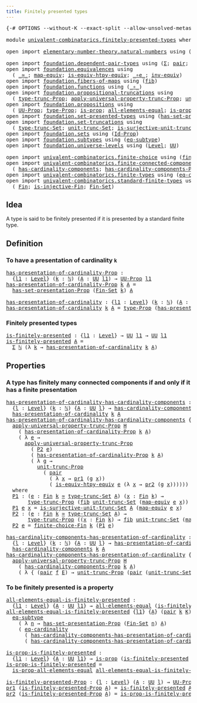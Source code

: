 ```yaml
---
title: Finitely presented types
---
```


<pre class="Agda"><a id="50" class="Symbol">{-#</a> <a id="54" class="Keyword">OPTIONS</a> <a id="62" class="Pragma">--without-K</a> <a id="74" class="Pragma">--exact-split</a> <a id="88" class="Pragma">--allow-unsolved-metas</a> <a id="111" class="Symbol">#-}</a>

<a id="116" class="Keyword">module</a> <a id="123" href="univalent-combinatorics.finitely-presented-types.html" class="Module">univalent-combinatorics.finitely-presented-types</a> <a id="172" class="Keyword">where</a>

<a id="179" class="Keyword">open</a> <a id="184" class="Keyword">import</a> <a id="191" href="elementary-number-theory.natural-numbers.html" class="Module">elementary-number-theory.natural-numbers</a> <a id="232" class="Keyword">using</a> <a id="238" class="Symbol">(</a><a id="239" href="elementary-number-theory.natural-numbers.html#1530" class="Datatype">ℕ</a><a id="240" class="Symbol">)</a>

<a id="243" class="Keyword">open</a> <a id="248" class="Keyword">import</a> <a id="255" href="foundation.dependent-pair-types.html" class="Module">foundation.dependent-pair-types</a> <a id="287" class="Keyword">using</a> <a id="293" class="Symbol">(</a><a id="294" href="foundation-core.dependent-pair-types.html#515" class="Record">Σ</a><a id="295" class="Symbol">;</a> <a id="297" href="foundation-core.dependent-pair-types.html#588" class="InductiveConstructor">pair</a><a id="301" class="Symbol">;</a> <a id="303" href="foundation-core.dependent-pair-types.html#605" class="Field">pr1</a><a id="306" class="Symbol">;</a> <a id="308" href="foundation-core.dependent-pair-types.html#617" class="Field">pr2</a><a id="311" class="Symbol">)</a>
<a id="313" class="Keyword">open</a> <a id="318" class="Keyword">import</a> <a id="325" href="foundation.equivalences.html" class="Module">foundation.equivalences</a> <a id="349" class="Keyword">using</a>
  <a id="357" class="Symbol">(</a> <a id="359" href="foundation-core.equivalences.html#1621" class="Function Operator">_≃_</a><a id="362" class="Symbol">;</a> <a id="364" href="foundation-core.equivalences.html#1821" class="Function">map-equiv</a><a id="373" class="Symbol">;</a> <a id="375" href="foundation-core.equivalences.html#10602" class="Function">is-equiv-htpy-equiv</a><a id="394" class="Symbol">;</a> <a id="396" href="foundation-core.equivalences.html#7869" class="Function Operator">_∘e_</a><a id="400" class="Symbol">;</a> <a id="402" href="foundation-core.equivalences.html#5721" class="Function">inv-equiv</a><a id="411" class="Symbol">)</a>
<a id="413" class="Keyword">open</a> <a id="418" class="Keyword">import</a> <a id="425" href="foundation.fibers-of-maps.html" class="Module">foundation.fibers-of-maps</a> <a id="451" class="Keyword">using</a> <a id="457" class="Symbol">(</a><a id="458" href="foundation-core.fibers-of-maps.html#942" class="Function">fib</a><a id="461" class="Symbol">)</a>
<a id="463" class="Keyword">open</a> <a id="468" class="Keyword">import</a> <a id="475" href="foundation.functions.html" class="Module">foundation.functions</a> <a id="496" class="Keyword">using</a> <a id="502" class="Symbol">(</a><a id="503" href="foundation-core.functions.html#420" class="Function Operator">_∘_</a><a id="506" class="Symbol">)</a>
<a id="508" class="Keyword">open</a> <a id="513" class="Keyword">import</a> <a id="520" href="foundation.propositional-truncations.html" class="Module">foundation.propositional-truncations</a> <a id="557" class="Keyword">using</a>
  <a id="565" class="Symbol">(</a> <a id="567" href="foundation.propositional-truncations.html#2048" class="Function">type-trunc-Prop</a><a id="582" class="Symbol">;</a> <a id="584" href="foundation.propositional-truncations.html#5611" class="Function">apply-universal-property-trunc-Prop</a><a id="619" class="Symbol">;</a> <a id="621" href="foundation.propositional-truncations.html#2132" class="Function">unit-trunc-Prop</a><a id="636" class="Symbol">)</a>
<a id="638" class="Keyword">open</a> <a id="643" class="Keyword">import</a> <a id="650" href="foundation.propositions.html" class="Module">foundation.propositions</a> <a id="674" class="Keyword">using</a>
  <a id="682" class="Symbol">(</a> <a id="684" href="foundation-core.propositions.html#1393" class="Function">UU-Prop</a><a id="691" class="Symbol">;</a> <a id="693" href="foundation-core.propositions.html#1495" class="Function">type-Prop</a><a id="702" class="Symbol">;</a> <a id="704" href="foundation-core.propositions.html#1309" class="Function">is-prop</a><a id="711" class="Symbol">;</a> <a id="713" href="foundation-core.propositions.html#2206" class="Function">all-elements-equal</a><a id="731" class="Symbol">;</a> <a id="733" href="foundation-core.propositions.html#2405" class="Function">is-prop-all-elements-equal</a><a id="759" class="Symbol">)</a>
<a id="761" class="Keyword">open</a> <a id="766" class="Keyword">import</a> <a id="773" href="foundation.set-presented-types.html" class="Module">foundation.set-presented-types</a> <a id="804" class="Keyword">using</a> <a id="810" class="Symbol">(</a><a id="811" href="foundation.set-presented-types.html#706" class="Function">has-set-presentation-Prop</a><a id="836" class="Symbol">)</a>
<a id="838" class="Keyword">open</a> <a id="843" class="Keyword">import</a> <a id="850" href="foundation.set-truncations.html" class="Module">foundation.set-truncations</a> <a id="877" class="Keyword">using</a>
  <a id="885" class="Symbol">(</a> <a id="887" href="foundation.set-truncations.html#4001" class="Function">type-trunc-Set</a><a id="901" class="Symbol">;</a> <a id="903" href="foundation.set-truncations.html#4268" class="Function">unit-trunc-Set</a><a id="917" class="Symbol">;</a> <a id="919" href="foundation.set-truncations.html#10797" class="Function">is-surjective-unit-trunc-Set</a><a id="947" class="Symbol">)</a>
<a id="949" class="Keyword">open</a> <a id="954" class="Keyword">import</a> <a id="961" href="foundation.sets.html" class="Module">foundation.sets</a> <a id="977" class="Keyword">using</a> <a id="983" class="Symbol">(</a><a id="984" href="foundation-core.sets.html#1420" class="Function">Id-Prop</a><a id="991" class="Symbol">)</a>
<a id="993" class="Keyword">open</a> <a id="998" class="Keyword">import</a> <a id="1005" href="foundation.subtypes.html" class="Module">foundation.subtypes</a> <a id="1025" class="Keyword">using</a> <a id="1031" class="Symbol">(</a><a id="1032" href="foundation-core.subtypes.html#3384" class="Function">eq-subtype</a><a id="1042" class="Symbol">)</a>
<a id="1044" class="Keyword">open</a> <a id="1049" class="Keyword">import</a> <a id="1056" href="foundation.universe-levels.html" class="Module">foundation.universe-levels</a> <a id="1083" class="Keyword">using</a> <a id="1089" class="Symbol">(</a><a id="1090" href="Agda.Primitive.html#597" class="Postulate">Level</a><a id="1095" class="Symbol">;</a> <a id="1097" href="foundation-core.universe-levels.html#235" class="Primitive">UU</a><a id="1099" class="Symbol">)</a>

<a id="1102" class="Keyword">open</a> <a id="1107" class="Keyword">import</a> <a id="1114" href="univalent-combinatorics.finite-choice.html" class="Module">univalent-combinatorics.finite-choice</a> <a id="1152" class="Keyword">using</a> <a id="1158" class="Symbol">(</a><a id="1159" href="univalent-combinatorics.finite-choice.html#2928" class="Function">finite-choice-Fin</a><a id="1176" class="Symbol">)</a>
<a id="1178" class="Keyword">open</a> <a id="1183" class="Keyword">import</a> <a id="1190" href="univalent-combinatorics.finite-connected-components.html" class="Module">univalent-combinatorics.finite-connected-components</a> <a id="1242" class="Keyword">using</a>
  <a id="1250" class="Symbol">(</a> <a id="1252" href="univalent-combinatorics.finite-connected-components.html#1096" class="Function">has-cardinality-components</a><a id="1278" class="Symbol">;</a> <a id="1280" href="univalent-combinatorics.finite-connected-components.html#940" class="Function">has-cardinality-components-Prop</a><a id="1311" class="Symbol">)</a>
<a id="1313" class="Keyword">open</a> <a id="1318" class="Keyword">import</a> <a id="1325" href="univalent-combinatorics.finite-types.html" class="Module">univalent-combinatorics.finite-types</a> <a id="1362" class="Keyword">using</a> <a id="1368" class="Symbol">(</a><a id="1369" href="univalent-combinatorics.finite-types.html#14152" class="Function">eq-cardinality</a><a id="1383" class="Symbol">)</a>
<a id="1385" class="Keyword">open</a> <a id="1390" class="Keyword">import</a> <a id="1397" href="univalent-combinatorics.standard-finite-types.html" class="Module">univalent-combinatorics.standard-finite-types</a> <a id="1443" class="Keyword">using</a>
  <a id="1451" class="Symbol">(</a> <a id="1453" href="univalent-combinatorics.standard-finite-types.html#2396" class="Function">Fin</a><a id="1456" class="Symbol">;</a> <a id="1458" href="univalent-combinatorics.standard-finite-types.html#12929" class="Function">is-injective-Fin</a><a id="1474" class="Symbol">;</a> <a id="1476" href="univalent-combinatorics.standard-finite-types.html#2288" class="Function">Fin-Set</a><a id="1483" class="Symbol">)</a>
</pre>
## Idea

A type is said to be finitely presented if it is presented by a standard finite type.

## Definition

### To have a presentation of cardinality `k`

<pre class="Agda"><a id="has-presentation-of-cardinality-Prop"></a><a id="1656" href="univalent-combinatorics.finitely-presented-types.html#1656" class="Function">has-presentation-of-cardinality-Prop</a> <a id="1693" class="Symbol">:</a>
  <a id="1697" class="Symbol">{</a><a id="1698" href="univalent-combinatorics.finitely-presented-types.html#1698" class="Bound">l1</a> <a id="1701" class="Symbol">:</a> <a id="1703" href="Agda.Primitive.html#597" class="Postulate">Level</a><a id="1708" class="Symbol">}</a> <a id="1710" class="Symbol">(</a><a id="1711" href="univalent-combinatorics.finitely-presented-types.html#1711" class="Bound">k</a> <a id="1713" class="Symbol">:</a> <a id="1715" href="elementary-number-theory.natural-numbers.html#1530" class="Datatype">ℕ</a><a id="1716" class="Symbol">)</a> <a id="1718" class="Symbol">(</a><a id="1719" href="univalent-combinatorics.finitely-presented-types.html#1719" class="Bound">A</a> <a id="1721" class="Symbol">:</a> <a id="1723" href="foundation-core.universe-levels.html#235" class="Primitive">UU</a> <a id="1726" href="univalent-combinatorics.finitely-presented-types.html#1698" class="Bound">l1</a><a id="1728" class="Symbol">)</a> <a id="1730" class="Symbol">→</a> <a id="1732" href="foundation-core.propositions.html#1393" class="Function">UU-Prop</a> <a id="1740" href="univalent-combinatorics.finitely-presented-types.html#1698" class="Bound">l1</a>
<a id="1743" href="univalent-combinatorics.finitely-presented-types.html#1656" class="Function">has-presentation-of-cardinality-Prop</a> <a id="1780" href="univalent-combinatorics.finitely-presented-types.html#1780" class="Bound">k</a> <a id="1782" href="univalent-combinatorics.finitely-presented-types.html#1782" class="Bound">A</a> <a id="1784" class="Symbol">=</a>
  <a id="1788" href="foundation.set-presented-types.html#706" class="Function">has-set-presentation-Prop</a> <a id="1814" class="Symbol">(</a><a id="1815" href="univalent-combinatorics.standard-finite-types.html#2288" class="Function">Fin-Set</a> <a id="1823" href="univalent-combinatorics.finitely-presented-types.html#1780" class="Bound">k</a><a id="1824" class="Symbol">)</a> <a id="1826" href="univalent-combinatorics.finitely-presented-types.html#1782" class="Bound">A</a>

<a id="has-presentation-of-cardinality"></a><a id="1829" href="univalent-combinatorics.finitely-presented-types.html#1829" class="Function">has-presentation-of-cardinality</a> <a id="1861" class="Symbol">:</a> <a id="1863" class="Symbol">{</a><a id="1864" href="univalent-combinatorics.finitely-presented-types.html#1864" class="Bound">l1</a> <a id="1867" class="Symbol">:</a> <a id="1869" href="Agda.Primitive.html#597" class="Postulate">Level</a><a id="1874" class="Symbol">}</a> <a id="1876" class="Symbol">(</a><a id="1877" href="univalent-combinatorics.finitely-presented-types.html#1877" class="Bound">k</a> <a id="1879" class="Symbol">:</a> <a id="1881" href="elementary-number-theory.natural-numbers.html#1530" class="Datatype">ℕ</a><a id="1882" class="Symbol">)</a> <a id="1884" class="Symbol">(</a><a id="1885" href="univalent-combinatorics.finitely-presented-types.html#1885" class="Bound">A</a> <a id="1887" class="Symbol">:</a> <a id="1889" href="foundation-core.universe-levels.html#235" class="Primitive">UU</a> <a id="1892" href="univalent-combinatorics.finitely-presented-types.html#1864" class="Bound">l1</a><a id="1894" class="Symbol">)</a> <a id="1896" class="Symbol">→</a> <a id="1898" href="foundation-core.universe-levels.html#235" class="Primitive">UU</a> <a id="1901" href="univalent-combinatorics.finitely-presented-types.html#1864" class="Bound">l1</a>
<a id="1904" href="univalent-combinatorics.finitely-presented-types.html#1829" class="Function">has-presentation-of-cardinality</a> <a id="1936" href="univalent-combinatorics.finitely-presented-types.html#1936" class="Bound">k</a> <a id="1938" href="univalent-combinatorics.finitely-presented-types.html#1938" class="Bound">A</a> <a id="1940" class="Symbol">=</a> <a id="1942" href="foundation-core.propositions.html#1495" class="Function">type-Prop</a> <a id="1952" class="Symbol">(</a><a id="1953" href="univalent-combinatorics.finitely-presented-types.html#1656" class="Function">has-presentation-of-cardinality-Prop</a> <a id="1990" href="univalent-combinatorics.finitely-presented-types.html#1936" class="Bound">k</a> <a id="1992" href="univalent-combinatorics.finitely-presented-types.html#1938" class="Bound">A</a><a id="1993" class="Symbol">)</a>
</pre>
### Finitely presented types

<pre class="Agda"><a id="is-finitely-presented"></a><a id="2038" href="univalent-combinatorics.finitely-presented-types.html#2038" class="Function">is-finitely-presented</a> <a id="2060" class="Symbol">:</a> <a id="2062" class="Symbol">{</a><a id="2063" href="univalent-combinatorics.finitely-presented-types.html#2063" class="Bound">l1</a> <a id="2066" class="Symbol">:</a> <a id="2068" href="Agda.Primitive.html#597" class="Postulate">Level</a><a id="2073" class="Symbol">}</a> <a id="2075" class="Symbol">→</a> <a id="2077" href="foundation-core.universe-levels.html#235" class="Primitive">UU</a> <a id="2080" href="univalent-combinatorics.finitely-presented-types.html#2063" class="Bound">l1</a> <a id="2083" class="Symbol">→</a> <a id="2085" href="foundation-core.universe-levels.html#235" class="Primitive">UU</a> <a id="2088" href="univalent-combinatorics.finitely-presented-types.html#2063" class="Bound">l1</a>
<a id="2091" href="univalent-combinatorics.finitely-presented-types.html#2038" class="Function">is-finitely-presented</a> <a id="2113" href="univalent-combinatorics.finitely-presented-types.html#2113" class="Bound">A</a> <a id="2115" class="Symbol">=</a>
  <a id="2119" href="foundation-core.dependent-pair-types.html#515" class="Record">Σ</a> <a id="2121" href="elementary-number-theory.natural-numbers.html#1530" class="Datatype">ℕ</a> <a id="2123" class="Symbol">(λ</a> <a id="2126" href="univalent-combinatorics.finitely-presented-types.html#2126" class="Bound">k</a> <a id="2128" class="Symbol">→</a> <a id="2130" href="univalent-combinatorics.finitely-presented-types.html#1829" class="Function">has-presentation-of-cardinality</a> <a id="2162" href="univalent-combinatorics.finitely-presented-types.html#2126" class="Bound">k</a> <a id="2164" href="univalent-combinatorics.finitely-presented-types.html#2113" class="Bound">A</a><a id="2165" class="Symbol">)</a>
</pre>
## Properties

### A type has finitely many connected components if and only if it has a finite presentation

<pre class="Agda"><a id="has-presentation-of-cardinality-has-cardinality-components"></a><a id="2290" href="univalent-combinatorics.finitely-presented-types.html#2290" class="Function">has-presentation-of-cardinality-has-cardinality-components</a> <a id="2349" class="Symbol">:</a>
  <a id="2353" class="Symbol">{</a><a id="2354" href="univalent-combinatorics.finitely-presented-types.html#2354" class="Bound">l</a> <a id="2356" class="Symbol">:</a> <a id="2358" href="Agda.Primitive.html#597" class="Postulate">Level</a><a id="2363" class="Symbol">}</a> <a id="2365" class="Symbol">(</a><a id="2366" href="univalent-combinatorics.finitely-presented-types.html#2366" class="Bound">k</a> <a id="2368" class="Symbol">:</a> <a id="2370" href="elementary-number-theory.natural-numbers.html#1530" class="Datatype">ℕ</a><a id="2371" class="Symbol">)</a> <a id="2373" class="Symbol">{</a><a id="2374" href="univalent-combinatorics.finitely-presented-types.html#2374" class="Bound">A</a> <a id="2376" class="Symbol">:</a> <a id="2378" href="foundation-core.universe-levels.html#235" class="Primitive">UU</a> <a id="2381" href="univalent-combinatorics.finitely-presented-types.html#2354" class="Bound">l</a><a id="2382" class="Symbol">}</a> <a id="2384" class="Symbol">→</a> <a id="2386" href="univalent-combinatorics.finite-connected-components.html#1096" class="Function">has-cardinality-components</a> <a id="2413" href="univalent-combinatorics.finitely-presented-types.html#2366" class="Bound">k</a> <a id="2415" href="univalent-combinatorics.finitely-presented-types.html#2374" class="Bound">A</a> <a id="2417" class="Symbol">→</a>
  <a id="2421" href="univalent-combinatorics.finitely-presented-types.html#1829" class="Function">has-presentation-of-cardinality</a> <a id="2453" href="univalent-combinatorics.finitely-presented-types.html#2366" class="Bound">k</a> <a id="2455" href="univalent-combinatorics.finitely-presented-types.html#2374" class="Bound">A</a>
<a id="2457" href="univalent-combinatorics.finitely-presented-types.html#2290" class="Function">has-presentation-of-cardinality-has-cardinality-components</a> <a id="2516" class="Symbol">{</a><a id="2517" href="univalent-combinatorics.finitely-presented-types.html#2517" class="Bound">l</a><a id="2518" class="Symbol">}</a> <a id="2520" href="univalent-combinatorics.finitely-presented-types.html#2520" class="Bound">k</a> <a id="2522" class="Symbol">{</a><a id="2523" href="univalent-combinatorics.finitely-presented-types.html#2523" class="Bound">A</a><a id="2524" class="Symbol">}</a> <a id="2526" href="univalent-combinatorics.finitely-presented-types.html#2526" class="Bound">H</a> <a id="2528" class="Symbol">=</a>
  <a id="2532" href="foundation.propositional-truncations.html#5611" class="Function">apply-universal-property-trunc-Prop</a> <a id="2568" href="univalent-combinatorics.finitely-presented-types.html#2526" class="Bound">H</a>
    <a id="2574" class="Symbol">(</a> <a id="2576" href="univalent-combinatorics.finitely-presented-types.html#1656" class="Function">has-presentation-of-cardinality-Prop</a> <a id="2613" href="univalent-combinatorics.finitely-presented-types.html#2520" class="Bound">k</a> <a id="2615" href="univalent-combinatorics.finitely-presented-types.html#2523" class="Bound">A</a><a id="2616" class="Symbol">)</a>
    <a id="2622" class="Symbol">(</a> <a id="2624" class="Symbol">λ</a> <a id="2626" href="univalent-combinatorics.finitely-presented-types.html#2626" class="Bound">e</a> <a id="2628" class="Symbol">→</a>
      <a id="2636" href="foundation.propositional-truncations.html#5611" class="Function">apply-universal-property-trunc-Prop</a>
        <a id="2680" class="Symbol">(</a> <a id="2682" href="univalent-combinatorics.finitely-presented-types.html#3074" class="Function">P2</a> <a id="2685" href="univalent-combinatorics.finitely-presented-types.html#2626" class="Bound">e</a><a id="2686" class="Symbol">)</a>
        <a id="2696" class="Symbol">(</a> <a id="2698" href="univalent-combinatorics.finitely-presented-types.html#1656" class="Function">has-presentation-of-cardinality-Prop</a> <a id="2735" href="univalent-combinatorics.finitely-presented-types.html#2520" class="Bound">k</a> <a id="2737" href="univalent-combinatorics.finitely-presented-types.html#2523" class="Bound">A</a><a id="2738" class="Symbol">)</a>
        <a id="2748" class="Symbol">(</a> <a id="2750" class="Symbol">λ</a> <a id="2752" href="univalent-combinatorics.finitely-presented-types.html#2752" class="Bound">g</a> <a id="2754" class="Symbol">→</a>
          <a id="2766" href="foundation.propositional-truncations.html#2132" class="Function">unit-trunc-Prop</a>
            <a id="2794" class="Symbol">(</a> <a id="2796" href="foundation-core.dependent-pair-types.html#588" class="InductiveConstructor">pair</a>
              <a id="2815" class="Symbol">(</a> <a id="2817" class="Symbol">λ</a> <a id="2819" href="univalent-combinatorics.finitely-presented-types.html#2819" class="Bound">x</a> <a id="2821" class="Symbol">→</a> <a id="2823" href="foundation-core.dependent-pair-types.html#605" class="Field">pr1</a> <a id="2827" class="Symbol">(</a><a id="2828" href="univalent-combinatorics.finitely-presented-types.html#2752" class="Bound">g</a> <a id="2830" href="univalent-combinatorics.finitely-presented-types.html#2819" class="Bound">x</a><a id="2831" class="Symbol">))</a>
              <a id="2848" class="Symbol">(</a> <a id="2850" href="foundation-core.equivalences.html#10602" class="Function">is-equiv-htpy-equiv</a> <a id="2870" href="univalent-combinatorics.finitely-presented-types.html#2626" class="Bound">e</a> <a id="2872" class="Symbol">(λ</a> <a id="2875" href="univalent-combinatorics.finitely-presented-types.html#2875" class="Bound">x</a> <a id="2877" class="Symbol">→</a> <a id="2879" href="foundation-core.dependent-pair-types.html#617" class="Field">pr2</a> <a id="2883" class="Symbol">(</a><a id="2884" href="univalent-combinatorics.finitely-presented-types.html#2752" class="Bound">g</a> <a id="2886" href="univalent-combinatorics.finitely-presented-types.html#2875" class="Bound">x</a><a id="2887" class="Symbol">))))))</a>
  <a id="2896" class="Keyword">where</a>
  <a id="2904" href="univalent-combinatorics.finitely-presented-types.html#2904" class="Function">P1</a> <a id="2907" class="Symbol">:</a> <a id="2909" class="Symbol">(</a><a id="2910" href="univalent-combinatorics.finitely-presented-types.html#2910" class="Bound">e</a> <a id="2912" class="Symbol">:</a> <a id="2914" href="univalent-combinatorics.standard-finite-types.html#2396" class="Function">Fin</a> <a id="2918" href="univalent-combinatorics.finitely-presented-types.html#2520" class="Bound">k</a> <a id="2920" href="foundation-core.equivalences.html#1621" class="Function Operator">≃</a> <a id="2922" href="foundation.set-truncations.html#4001" class="Function">type-trunc-Set</a> <a id="2937" href="univalent-combinatorics.finitely-presented-types.html#2523" class="Bound">A</a><a id="2938" class="Symbol">)</a> <a id="2940" class="Symbol">(</a><a id="2941" href="univalent-combinatorics.finitely-presented-types.html#2941" class="Bound">x</a> <a id="2943" class="Symbol">:</a> <a id="2945" href="univalent-combinatorics.standard-finite-types.html#2396" class="Function">Fin</a> <a id="2949" href="univalent-combinatorics.finitely-presented-types.html#2520" class="Bound">k</a><a id="2950" class="Symbol">)</a> <a id="2952" class="Symbol">→</a>
       <a id="2961" href="foundation.propositional-truncations.html#2048" class="Function">type-trunc-Prop</a> <a id="2977" class="Symbol">(</a><a id="2978" href="foundation-core.fibers-of-maps.html#942" class="Function">fib</a> <a id="2982" href="foundation.set-truncations.html#4268" class="Function">unit-trunc-Set</a> <a id="2997" class="Symbol">(</a><a id="2998" href="foundation-core.equivalences.html#1821" class="Function">map-equiv</a> <a id="3008" href="univalent-combinatorics.finitely-presented-types.html#2910" class="Bound">e</a> <a id="3010" href="univalent-combinatorics.finitely-presented-types.html#2941" class="Bound">x</a><a id="3011" class="Symbol">))</a>
  <a id="3016" href="univalent-combinatorics.finitely-presented-types.html#2904" class="Function">P1</a> <a id="3019" href="univalent-combinatorics.finitely-presented-types.html#3019" class="Bound">e</a> <a id="3021" href="univalent-combinatorics.finitely-presented-types.html#3021" class="Bound">x</a> <a id="3023" class="Symbol">=</a> <a id="3025" href="foundation.set-truncations.html#10797" class="Function">is-surjective-unit-trunc-Set</a> <a id="3054" href="univalent-combinatorics.finitely-presented-types.html#2523" class="Bound">A</a> <a id="3056" class="Symbol">(</a><a id="3057" href="foundation-core.equivalences.html#1821" class="Function">map-equiv</a> <a id="3067" href="univalent-combinatorics.finitely-presented-types.html#3019" class="Bound">e</a> <a id="3069" href="univalent-combinatorics.finitely-presented-types.html#3021" class="Bound">x</a><a id="3070" class="Symbol">)</a>
  <a id="3074" href="univalent-combinatorics.finitely-presented-types.html#3074" class="Function">P2</a> <a id="3077" class="Symbol">:</a> <a id="3079" class="Symbol">(</a><a id="3080" href="univalent-combinatorics.finitely-presented-types.html#3080" class="Bound">e</a> <a id="3082" class="Symbol">:</a> <a id="3084" href="univalent-combinatorics.standard-finite-types.html#2396" class="Function">Fin</a> <a id="3088" href="univalent-combinatorics.finitely-presented-types.html#2520" class="Bound">k</a> <a id="3090" href="foundation-core.equivalences.html#1621" class="Function Operator">≃</a> <a id="3092" href="foundation.set-truncations.html#4001" class="Function">type-trunc-Set</a> <a id="3107" href="univalent-combinatorics.finitely-presented-types.html#2523" class="Bound">A</a><a id="3108" class="Symbol">)</a> <a id="3110" class="Symbol">→</a>
       <a id="3119" href="foundation.propositional-truncations.html#2048" class="Function">type-trunc-Prop</a> <a id="3135" class="Symbol">((</a><a id="3137" href="univalent-combinatorics.finitely-presented-types.html#3137" class="Bound">x</a> <a id="3139" class="Symbol">:</a> <a id="3141" href="univalent-combinatorics.standard-finite-types.html#2396" class="Function">Fin</a> <a id="3145" href="univalent-combinatorics.finitely-presented-types.html#2520" class="Bound">k</a><a id="3146" class="Symbol">)</a> <a id="3148" class="Symbol">→</a> <a id="3150" href="foundation-core.fibers-of-maps.html#942" class="Function">fib</a> <a id="3154" href="foundation.set-truncations.html#4268" class="Function">unit-trunc-Set</a> <a id="3169" class="Symbol">(</a><a id="3170" href="foundation-core.equivalences.html#1821" class="Function">map-equiv</a> <a id="3180" href="univalent-combinatorics.finitely-presented-types.html#3080" class="Bound">e</a> <a id="3182" href="univalent-combinatorics.finitely-presented-types.html#3137" class="Bound">x</a><a id="3183" class="Symbol">))</a>
  <a id="3188" href="univalent-combinatorics.finitely-presented-types.html#3074" class="Function">P2</a> <a id="3191" href="univalent-combinatorics.finitely-presented-types.html#3191" class="Bound">e</a> <a id="3193" class="Symbol">=</a> <a id="3195" href="univalent-combinatorics.finite-choice.html#2928" class="Function">finite-choice-Fin</a> <a id="3213" href="univalent-combinatorics.finitely-presented-types.html#2520" class="Bound">k</a> <a id="3215" class="Symbol">(</a><a id="3216" href="univalent-combinatorics.finitely-presented-types.html#2904" class="Function">P1</a> <a id="3219" href="univalent-combinatorics.finitely-presented-types.html#3191" class="Bound">e</a><a id="3220" class="Symbol">)</a>

<a id="has-cardinality-components-has-presentation-of-cardinality"></a><a id="3223" href="univalent-combinatorics.finitely-presented-types.html#3223" class="Function">has-cardinality-components-has-presentation-of-cardinality</a> <a id="3282" class="Symbol">:</a>
  <a id="3286" class="Symbol">{</a><a id="3287" href="univalent-combinatorics.finitely-presented-types.html#3287" class="Bound">l</a> <a id="3289" class="Symbol">:</a> <a id="3291" href="Agda.Primitive.html#597" class="Postulate">Level</a><a id="3296" class="Symbol">}</a> <a id="3298" class="Symbol">(</a><a id="3299" href="univalent-combinatorics.finitely-presented-types.html#3299" class="Bound">k</a> <a id="3301" class="Symbol">:</a> <a id="3303" href="elementary-number-theory.natural-numbers.html#1530" class="Datatype">ℕ</a><a id="3304" class="Symbol">)</a> <a id="3306" class="Symbol">{</a><a id="3307" href="univalent-combinatorics.finitely-presented-types.html#3307" class="Bound">A</a> <a id="3309" class="Symbol">:</a> <a id="3311" href="foundation-core.universe-levels.html#235" class="Primitive">UU</a> <a id="3314" href="univalent-combinatorics.finitely-presented-types.html#3287" class="Bound">l</a><a id="3315" class="Symbol">}</a> <a id="3317" class="Symbol">→</a> <a id="3319" href="univalent-combinatorics.finitely-presented-types.html#1829" class="Function">has-presentation-of-cardinality</a> <a id="3351" href="univalent-combinatorics.finitely-presented-types.html#3299" class="Bound">k</a> <a id="3353" href="univalent-combinatorics.finitely-presented-types.html#3307" class="Bound">A</a> <a id="3355" class="Symbol">→</a>
  <a id="3359" href="univalent-combinatorics.finite-connected-components.html#1096" class="Function">has-cardinality-components</a> <a id="3386" href="univalent-combinatorics.finitely-presented-types.html#3299" class="Bound">k</a> <a id="3388" href="univalent-combinatorics.finitely-presented-types.html#3307" class="Bound">A</a>
<a id="3390" href="univalent-combinatorics.finitely-presented-types.html#3223" class="Function">has-cardinality-components-has-presentation-of-cardinality</a> <a id="3449" class="Symbol">{</a><a id="3450" href="univalent-combinatorics.finitely-presented-types.html#3450" class="Bound">l</a><a id="3451" class="Symbol">}</a> <a id="3453" href="univalent-combinatorics.finitely-presented-types.html#3453" class="Bound">k</a> <a id="3455" class="Symbol">{</a><a id="3456" href="univalent-combinatorics.finitely-presented-types.html#3456" class="Bound">A</a><a id="3457" class="Symbol">}</a> <a id="3459" href="univalent-combinatorics.finitely-presented-types.html#3459" class="Bound">H</a> <a id="3461" class="Symbol">=</a>
  <a id="3465" href="foundation.propositional-truncations.html#5611" class="Function">apply-universal-property-trunc-Prop</a> <a id="3501" href="univalent-combinatorics.finitely-presented-types.html#3459" class="Bound">H</a>
    <a id="3507" class="Symbol">(</a> <a id="3509" href="univalent-combinatorics.finite-connected-components.html#940" class="Function">has-cardinality-components-Prop</a> <a id="3541" href="univalent-combinatorics.finitely-presented-types.html#3453" class="Bound">k</a> <a id="3543" href="univalent-combinatorics.finitely-presented-types.html#3456" class="Bound">A</a><a id="3544" class="Symbol">)</a>
    <a id="3550" class="Symbol">(</a> <a id="3552" class="Symbol">λ</a> <a id="3554" class="Symbol">{</a> <a id="3556" class="Symbol">(</a><a id="3557" href="foundation-core.dependent-pair-types.html#588" class="InductiveConstructor">pair</a> <a id="3562" href="univalent-combinatorics.finitely-presented-types.html#3562" class="Bound">f</a> <a id="3564" href="univalent-combinatorics.finitely-presented-types.html#3564" class="Bound">E</a><a id="3565" class="Symbol">)</a> <a id="3567" class="Symbol">→</a> <a id="3569" href="foundation.propositional-truncations.html#2132" class="Function">unit-trunc-Prop</a> <a id="3585" class="Symbol">(</a><a id="3586" href="foundation-core.dependent-pair-types.html#588" class="InductiveConstructor">pair</a> <a id="3591" class="Symbol">(</a><a id="3592" href="foundation.set-truncations.html#4268" class="Function">unit-trunc-Set</a> <a id="3607" href="foundation-core.functions.html#420" class="Function Operator">∘</a> <a id="3609" href="univalent-combinatorics.finitely-presented-types.html#3562" class="Bound">f</a><a id="3610" class="Symbol">)</a> <a id="3612" href="univalent-combinatorics.finitely-presented-types.html#3564" class="Bound">E</a><a id="3613" class="Symbol">)})</a>
</pre>
### To be finitely presented is a property

<pre class="Agda"><a id="all-elements-equal-is-finitely-presented"></a><a id="3674" href="univalent-combinatorics.finitely-presented-types.html#3674" class="Function">all-elements-equal-is-finitely-presented</a> <a id="3715" class="Symbol">:</a>
  <a id="3719" class="Symbol">{</a><a id="3720" href="univalent-combinatorics.finitely-presented-types.html#3720" class="Bound">l1</a> <a id="3723" class="Symbol">:</a> <a id="3725" href="Agda.Primitive.html#597" class="Postulate">Level</a><a id="3730" class="Symbol">}</a> <a id="3732" class="Symbol">{</a><a id="3733" href="univalent-combinatorics.finitely-presented-types.html#3733" class="Bound">A</a> <a id="3735" class="Symbol">:</a> <a id="3737" href="foundation-core.universe-levels.html#235" class="Primitive">UU</a> <a id="3740" href="univalent-combinatorics.finitely-presented-types.html#3720" class="Bound">l1</a><a id="3742" class="Symbol">}</a> <a id="3744" class="Symbol">→</a> <a id="3746" href="foundation-core.propositions.html#2206" class="Function">all-elements-equal</a> <a id="3765" class="Symbol">(</a><a id="3766" href="univalent-combinatorics.finitely-presented-types.html#2038" class="Function">is-finitely-presented</a> <a id="3788" href="univalent-combinatorics.finitely-presented-types.html#3733" class="Bound">A</a><a id="3789" class="Symbol">)</a>
<a id="3791" href="univalent-combinatorics.finitely-presented-types.html#3674" class="Function">all-elements-equal-is-finitely-presented</a> <a id="3832" class="Symbol">{</a><a id="3833" href="univalent-combinatorics.finitely-presented-types.html#3833" class="Bound">l1</a><a id="3835" class="Symbol">}</a> <a id="3837" class="Symbol">{</a><a id="3838" href="univalent-combinatorics.finitely-presented-types.html#3838" class="Bound">A</a><a id="3839" class="Symbol">}</a> <a id="3841" class="Symbol">(</a><a id="3842" href="foundation-core.dependent-pair-types.html#588" class="InductiveConstructor">pair</a> <a id="3847" href="univalent-combinatorics.finitely-presented-types.html#3847" class="Bound">k</a> <a id="3849" href="univalent-combinatorics.finitely-presented-types.html#3849" class="Bound">K</a><a id="3850" class="Symbol">)</a> <a id="3852" class="Symbol">(</a><a id="3853" href="foundation-core.dependent-pair-types.html#588" class="InductiveConstructor">pair</a> <a id="3858" href="univalent-combinatorics.finitely-presented-types.html#3858" class="Bound">l</a> <a id="3860" href="univalent-combinatorics.finitely-presented-types.html#3860" class="Bound">L</a><a id="3861" class="Symbol">)</a> <a id="3863" class="Symbol">=</a>
  <a id="3867" href="foundation-core.subtypes.html#3384" class="Function">eq-subtype</a>
    <a id="3882" class="Symbol">(</a> <a id="3884" class="Symbol">λ</a> <a id="3886" href="univalent-combinatorics.finitely-presented-types.html#3886" class="Bound">n</a> <a id="3888" class="Symbol">→</a> <a id="3890" href="foundation.set-presented-types.html#706" class="Function">has-set-presentation-Prop</a> <a id="3916" class="Symbol">(</a><a id="3917" href="univalent-combinatorics.standard-finite-types.html#2288" class="Function">Fin-Set</a> <a id="3925" href="univalent-combinatorics.finitely-presented-types.html#3886" class="Bound">n</a><a id="3926" class="Symbol">)</a> <a id="3928" href="univalent-combinatorics.finitely-presented-types.html#3838" class="Bound">A</a><a id="3929" class="Symbol">)</a>
    <a id="3935" class="Symbol">(</a> <a id="3937" href="univalent-combinatorics.finite-types.html#14152" class="Function">eq-cardinality</a>
      <a id="3958" class="Symbol">(</a> <a id="3960" href="univalent-combinatorics.finitely-presented-types.html#3223" class="Function">has-cardinality-components-has-presentation-of-cardinality</a> <a id="4019" href="univalent-combinatorics.finitely-presented-types.html#3847" class="Bound">k</a> <a id="4021" href="univalent-combinatorics.finitely-presented-types.html#3849" class="Bound">K</a><a id="4022" class="Symbol">)</a>
      <a id="4030" class="Symbol">(</a> <a id="4032" href="univalent-combinatorics.finitely-presented-types.html#3223" class="Function">has-cardinality-components-has-presentation-of-cardinality</a> <a id="4091" href="univalent-combinatorics.finitely-presented-types.html#3858" class="Bound">l</a> <a id="4093" href="univalent-combinatorics.finitely-presented-types.html#3860" class="Bound">L</a><a id="4094" class="Symbol">))</a>

<a id="is-prop-is-finitely-presented"></a><a id="4098" href="univalent-combinatorics.finitely-presented-types.html#4098" class="Function">is-prop-is-finitely-presented</a> <a id="4128" class="Symbol">:</a>
  <a id="4132" class="Symbol">{</a><a id="4133" href="univalent-combinatorics.finitely-presented-types.html#4133" class="Bound">l1</a> <a id="4136" class="Symbol">:</a> <a id="4138" href="Agda.Primitive.html#597" class="Postulate">Level</a><a id="4143" class="Symbol">}</a> <a id="4145" class="Symbol">{</a><a id="4146" href="univalent-combinatorics.finitely-presented-types.html#4146" class="Bound">A</a> <a id="4148" class="Symbol">:</a> <a id="4150" href="foundation-core.universe-levels.html#235" class="Primitive">UU</a> <a id="4153" href="univalent-combinatorics.finitely-presented-types.html#4133" class="Bound">l1</a><a id="4155" class="Symbol">}</a> <a id="4157" class="Symbol">→</a> <a id="4159" href="foundation-core.propositions.html#1309" class="Function">is-prop</a> <a id="4167" class="Symbol">(</a><a id="4168" href="univalent-combinatorics.finitely-presented-types.html#2038" class="Function">is-finitely-presented</a> <a id="4190" href="univalent-combinatorics.finitely-presented-types.html#4146" class="Bound">A</a><a id="4191" class="Symbol">)</a>
<a id="4193" href="univalent-combinatorics.finitely-presented-types.html#4098" class="Function">is-prop-is-finitely-presented</a> <a id="4223" class="Symbol">=</a>
  <a id="4227" href="foundation-core.propositions.html#2405" class="Function">is-prop-all-elements-equal</a> <a id="4254" href="univalent-combinatorics.finitely-presented-types.html#3674" class="Function">all-elements-equal-is-finitely-presented</a>

<a id="is-finitely-presented-Prop"></a><a id="4296" href="univalent-combinatorics.finitely-presented-types.html#4296" class="Function">is-finitely-presented-Prop</a> <a id="4323" class="Symbol">:</a> <a id="4325" class="Symbol">{</a><a id="4326" href="univalent-combinatorics.finitely-presented-types.html#4326" class="Bound">l</a> <a id="4328" class="Symbol">:</a> <a id="4330" href="Agda.Primitive.html#597" class="Postulate">Level</a><a id="4335" class="Symbol">}</a> <a id="4337" class="Symbol">(</a><a id="4338" href="univalent-combinatorics.finitely-presented-types.html#4338" class="Bound">A</a> <a id="4340" class="Symbol">:</a> <a id="4342" href="foundation-core.universe-levels.html#235" class="Primitive">UU</a> <a id="4345" href="univalent-combinatorics.finitely-presented-types.html#4326" class="Bound">l</a><a id="4346" class="Symbol">)</a> <a id="4348" class="Symbol">→</a> <a id="4350" href="foundation-core.propositions.html#1393" class="Function">UU-Prop</a> <a id="4358" href="univalent-combinatorics.finitely-presented-types.html#4326" class="Bound">l</a>
<a id="4360" href="foundation-core.dependent-pair-types.html#605" class="Field">pr1</a> <a id="4364" class="Symbol">(</a><a id="4365" href="univalent-combinatorics.finitely-presented-types.html#4296" class="Function">is-finitely-presented-Prop</a> <a id="4392" href="univalent-combinatorics.finitely-presented-types.html#4392" class="Bound">A</a><a id="4393" class="Symbol">)</a> <a id="4395" class="Symbol">=</a> <a id="4397" href="univalent-combinatorics.finitely-presented-types.html#2038" class="Function">is-finitely-presented</a> <a id="4419" href="univalent-combinatorics.finitely-presented-types.html#4392" class="Bound">A</a>
<a id="4421" href="foundation-core.dependent-pair-types.html#617" class="Field">pr2</a> <a id="4425" class="Symbol">(</a><a id="4426" href="univalent-combinatorics.finitely-presented-types.html#4296" class="Function">is-finitely-presented-Prop</a> <a id="4453" href="univalent-combinatorics.finitely-presented-types.html#4453" class="Bound">A</a><a id="4454" class="Symbol">)</a> <a id="4456" class="Symbol">=</a> <a id="4458" href="univalent-combinatorics.finitely-presented-types.html#4098" class="Function">is-prop-is-finitely-presented</a>
</pre>